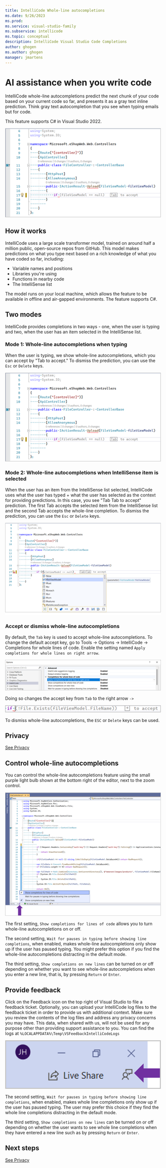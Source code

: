 ```yaml
---
title: IntelliCode Whole-line autocompletions 
ms.date: 9/26/2023
ms.prod:
ms.service: visual-studio-family
ms.subservice: intellicode
ms.topic: conceptual
description: IntelliCode Visual Studio Code Completions
author: ghogen
ms.author: ghogen
manager: jmartens
---
```


# AI assistance when you write code

IntelliCode whole-line autocompletions predict the next chunk of your code based on your current code so far, and presents it as a gray text inline prediction. Think gray text autocompletion that you see when typing emails but for code.

This feature supports C# in Visual Studio 2022.

![Screenshot of Whole Line Completion by IntelliCode in Visual Studio.](media/intellicode/intellicode-visual-studio-whole-line-completions-small.png)

## How it works

IntelliCode uses a large scale transformer model, trained on around half a million public, open-source repos from GitHub. This model makes predictions on what you type next based on a rich knowledge of what you have coded so far, including:
- Variable names and positions
- Libraries you're using
- Functions in nearby code
- The IntelliSense list

The model runs on your local machine, which allows the feature to be available in offline and air-gapped environments. The feature supports C#.  

## Two modes

IntelliCode provides completions in two ways - one, when the user is typing and two, when the user has an item selected in the IntelliSense list. 

### Mode 1: Whole-line autocompletions when typing

When the user is typing, we show whole-line autocompletions, which you can accept by "Tab to accept." To dismiss the prediction, you can use the `Esc` or `Delete` keys.

![Screenshot displaying Tab to accept whole-line autocompletion.](media/intellicode/intellicode-visual-studio-whole-line-completions-small.png)

### Mode 2: Whole-line autocompletions when IntelliSense item is selected

When the user has an item from the IntelliSense list selected, IntelliCode uses what the user has typed + what the user has selected as the context for providing predictions. In this case, you see "Tab Tab to accept" prediction. The first Tab accepts the selected item from the IntelliSense list and the second Tab accepts the whole-line completion. To dismiss the prediction, you can use the `Esc` or `Delete` keys. 

![Screenshot displaying Tab Tab to accept selected completion item and whole line completion.](media/intellicode/intellicode-visual-studio-whole-line-completions-tab-tab-small.png)

### Accept or dismiss whole-line autocompletions

By default, the `Tab` key is used to accept whole-line autocompletions. To change the default accept key, go to Tools -> Options -> IntelliCode -> Completions for whole lines of code. Enable the setting named `Apply completions for whole lines on right arrow`. 

![Screenshot of Settings menu to change setting to make right arrow as accept character.](media/intellicode/intellicode-visual-studio-whole-line-completions-change-to-right-arrow.png)

Doing so changes the accept key from `Tab` to the right arrow `->`

![Screenshot of Settings menu to change right arrow to accept whole-line autocompletion.](media/intellicode/intellicode-visual-studio-whole-line-completions-right-arrow.png)

To dismiss whole-line autocompletions, the `ESC` or `Delete` keys can be used. 

## Privacy 

[See Privacy](intellicode-privacy.md#intellicode-whole-line-completions)

## Control whole-line autocompletions

You can control the whole-line autocompletions feature using the small purple light bulb shown at the bottom right of the editor, next to the zoom control. 

![Screenshot of setting for turning IntelliCode whole-Line autocompletions on or off.](media/intellicode/intellicode-visual-studio-whole-line-completions-quiet-mode-small.png)

The first setting, `Show completions for lines of code` allows you to turn whole-line autocompletions on or off. 

The second setting, `Wait for pauses in typing before showing line completions`, when enabled, makes whole-line autocompletions only show up if the user has paused typing. You might prefer this option if you find the whole-line autocompletions distracting in the default mode.

The third setting, `Show completions on new lines` can be turned on or off depending on whether you want to see whole-line autocompletions when you enter a new line, that is, by pressing `Return` or `Enter`. 

## Provide feedback

Click on the Feedback icon on the top right of Visual Studio to file a feedback ticket. Optionally, you can upload your IntelliCode log files to the feedback ticket in order to provide us with additional context. Make sure you review the contents of the log files and address any privacy concerns you may have. This data, when shared with us, will not be used for any purpose other than providing support assistance to you. You can find the logs at `%LOCALAPPDATA%\Temp\VSFeedbackIntelliCodeLogs`

![Screenshot of submitting feedback for IntelliCode.](media/intellicode/intellicode-visual-studio-whole-line-completions-feedback-small.png)

The second setting, `Wait for pauses in typing before showing line completions`, when enabled, makes whole line completions only show up if the user has paused typing. The user may prefer this choice if they find the whole line completions distracting in the default mode.

The third setting, `Show completions on new lines` can be turned on or off depending on whether the user wants to see whole line completions when they have entered a new line such as by pressing `Return` or `Enter`. 

## Next steps

[See Privacy](intellicode-privacy.md#intellicode-whole-line-completions)
